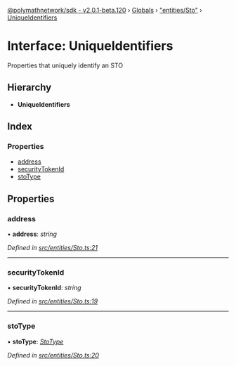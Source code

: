 [@polymathnetwork/sdk - v2.0.1-beta.120](../README.md) › [Globals](../globals.md) › ["entities/Sto"](../modules/_entities_sto_.md) › [UniqueIdentifiers](_entities_sto_.uniqueidentifiers.md)

# Interface: UniqueIdentifiers

Properties that uniquely identify an STO

## Hierarchy

- **UniqueIdentifiers**

## Index

### Properties

- [address](_entities_sto_.uniqueidentifiers.md#address)
- [securityTokenId](_entities_sto_.uniqueidentifiers.md#securitytokenid)
- [stoType](_entities_sto_.uniqueidentifiers.md#stotype)

## Properties

### address

• **address**: _string_

_Defined in [src/entities/Sto.ts:21](https://github.com/PolymathNetwork/polymath-sdk/blob/1da5bc5/src/entities/Sto.ts#L21)_

---

### securityTokenId

• **securityTokenId**: _string_

_Defined in [src/entities/Sto.ts:19](https://github.com/PolymathNetwork/polymath-sdk/blob/1da5bc5/src/entities/Sto.ts#L19)_

---

### stoType

• **stoType**: _[StoType](../enums/_types_index_.stotype.md)_

_Defined in [src/entities/Sto.ts:20](https://github.com/PolymathNetwork/polymath-sdk/blob/1da5bc5/src/entities/Sto.ts#L20)_
